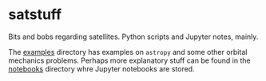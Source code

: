 # satstuff
Bits and bobs regarding satellites. Python scripts and Jupyter notes, mainly.

The [examples](https://github.com/egemenimre/satstuff/tree/master/examples) directory has examples on `astropy` and some other orbital mechanics problems. Perhaps more explanatory stuff can be found in the [notebooks](https://github.com/egemenimre/satstuff/tree/master/notebooks) directory whre Jupyter notebooks are stored.
